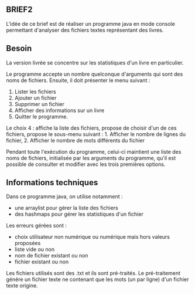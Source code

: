 BRIEF2
------

L'idée de ce brief est de réaliser un programme java en mode console permettant d'analyser des fichiers textes représentant des livres.

Besoin
------
La version livrée se concentre sur les statistiques d'un livre en particulier.

Le programme accepte un nombre quelconque d'arguments qui sont des noms de fichiers. 
Ensuite, il doit présenter le menu suivant :
1. Lister les fichiers 
2. Ajouter un fichier 
3. Supprimer un fichier 
4. Afficher des informations sur un livre 
5. Quitter le programme.

Le choix 4 :
affiche la liste des fichiers, 
propose de choisir d'un de ces fichiers, 
propose le sous-menu suivant : 
    1. Afficher le nombre de lignes du fichier, 
    2. Afficher le nombre de mots différents du fichier

Pendant toute l'exécution du programme, celui-ci maintient une liste des noms de fichiers, initialisée par les arguments du programme, qu'il est possible de consulter et modifier avec les trois premières options.

Informations techniques
-----------------------
Dans ce programme java, on utilise notamment :
* une arraylist pour gérer la liste des fichiers
* des hashmaps pour gérer les statistiques d'un fichier

Les erreurs gérées sont :
* choix utilisateur non numérique ou numérique mais hors valeurs proposées
* liste vide ou non
* nom de fichier existant ou non
* fichier existant ou non

Les fichiers utilisés sont des .txt et ils sont pré-traités.
Le pré-traitement génére un fichier texte ne contenant que les mots (un par ligne) d'un fichier texte origine.
